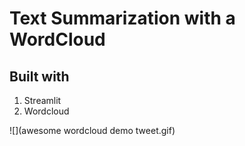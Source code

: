 # Text Summarization with a WordCloud

## Built with

1. Streamlit 
2. Wordcloud

![](awesome wordcloud demo tweet.gif)

